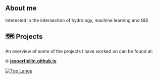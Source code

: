 ## About me

Interested in the intersection of hydrology, machine learning and GIS


## 🗺️ Projects

An overview of some of the projects I have worked on can be found at:

🌐 **[jesperfjellin.github.io](https://jesperfjellin.github.io/jesper-fjellin-pages)**



[![Top Langs](https://github-readme-stats-git-masterrstaa-rickstaa.vercel.app/api/top-langs/?username=jesperfjellin&layout=compact&theme=radical&hide=html,makefile,css)](https://github.com/anuraghazra/github-readme-stats)
